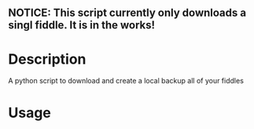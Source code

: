 ## NOTICE: This script currently only downloads a singl fiddle. It is in the works!

Description
================

A python script to download and create a local backup all of your fiddles

Usage
================
